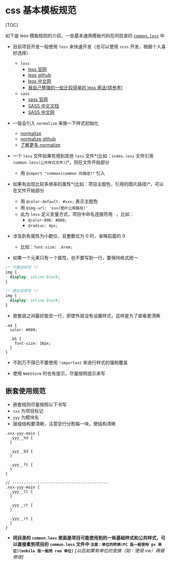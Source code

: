 # css 基本模板规范

[TOC]

如下是 less 模板规则的介绍，一些基本通用模板代码在同目录的 [`common.less`](./common.less) 中

- 目前项目开发一般使用 `less` 来快速开发（也可以使用 `scss` 开发，根据个人喜好选择）

  - `less`
    - [less 官网](http://lesscss.org/)
    - [less github](https://github.com/less)
    - [less 中文网](http://www.css88.com/doc/less/)
    - [我自己整理的一些比较简单的 less 用法(供参考)](https://github.com/yhb-flydream/Use-Less)
  - `sass`
    - [sass 官网](http://sass-lang.com/)
    - [SASS 中文文档](http://sass.bootcss.com/)
    - [SASS 中文网](https://www.sasscss.com/)

- 一般会引入 `normalize` 来做一下样式初始化

  - [normalize](http://necolas.github.io/normalize.css/)
  - [normalize github](https://github.com/necolas/normalize.css)
  - [了解更多 normalize](http://nicolasgallagher.com/about-normalize-css/)

- 一个 `less` 文件如果有用到其他 `less` 文件*(比如：`index.less` 文件引用 `common.less(公共样式文件)`)*，则在文件开始部分

  - 用 `@import "common(common 的路径)"` 引入

- 如果有出现比较多频率的属性*(比如：项目主题色，引用的图片路径)*，可以在文件开始部分

  - 用 `@color-default: #xxx;` 表示主题色
  - 用 `@img-url: 'xxx(图片公用路径)'`
  - 此为 `less` 定义变量方式，项目中命名连接符用 `-`，比如：
    - `@color-000: #000;`
    - `@radius: 4px;`

- 涉及到有属性为小数位，且整数位为 0 时，省略前面的 0

  - 比如：`font-size: .6rem;`

- 如果一个元素只有一个属性，也不要写到一行，要保持格式统一

```css
/* 不要这样写 */
img {
  display: inline-block;
}

/* 建议这样写 */
img {
  display: inline-block;
}
```

- 嵌套层之间最好能空一行，即使外层没有设置样式，这样是为了查看更清晰

```less
.aa {
  color: #000;

  .bb {
    font-size: 16px;
  }
}
```

- 不到万不得已不要使用 `!important` 来进行样式的强制覆盖

- 使用 `WebStorm` 时也有提示，尽量按照提示来写

## 嵌套使用规范

- 嵌套规则尽量按照以下书写
- `xxx` 为项目标记
- `yyy` 为模块名
- 层级结构要清晰，注意空行分割每一块，使结构清晰

```less
.xxx-yyy-main {
  .yyy__hd {
  }

  .yyy__bd {
  }

  .yyy__ft {
  }
}

// ------------------------------------------
.xxx-yyy-main {
  .yyy__lt {
  }

  .yyy__ct {
  }

  .yyy__rt {
  }
}
```

- **同目录的 `common.less` 里面是项目可能使用到的一些基础样式和公共样式，可以直接拿到项目的 `common.less` 文件中 `注意：单位的转换(PC 版一般使用 px 单位)(mobile 版一般用 rem 单位)`** _[以后如果有单位的变换（如：使用 vw）再做修改]_
